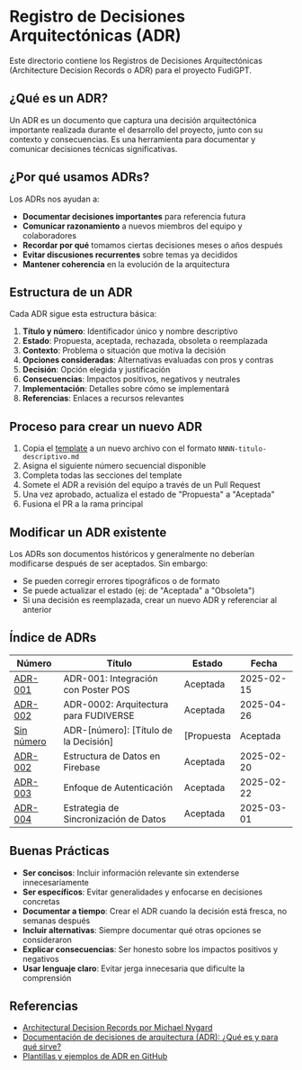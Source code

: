 # Registro de Decisiones Arquitectónicas (ADR)

Este directorio contiene los Registros de Decisiones Arquitectónicas (Architecture Decision Records o ADR) para el proyecto FudiGPT.

## ¿Qué es un ADR?

Un ADR es un documento que captura una decisión arquitectónica importante realizada durante el desarrollo del proyecto, junto con su contexto y consecuencias. Es una herramienta para documentar y comunicar decisiones técnicas significativas.

## ¿Por qué usamos ADRs?

Los ADRs nos ayudan a:

- **Documentar decisiones importantes** para referencia futura
- **Comunicar razonamiento** a nuevos miembros del equipo y colaboradores
- **Recordar por qué** tomamos ciertas decisiones meses o años después
- **Evitar discusiones recurrentes** sobre temas ya decididos
- **Mantener coherencia** en la evolución de la arquitectura

## Estructura de un ADR

Cada ADR sigue esta estructura básica:

1. **Título y número**: Identificador único y nombre descriptivo
2. **Estado**: Propuesta, aceptada, rechazada, obsoleta o reemplazada
3. **Contexto**: Problema o situación que motiva la decisión
4. **Opciones consideradas**: Alternativas evaluadas con pros y contras
5. **Decisión**: Opción elegida y justificación
6. **Consecuencias**: Impactos positivos, negativos y neutrales
7. **Implementación**: Detalles sobre cómo se implementará
8. **Referencias**: Enlaces a recursos relevantes

## Proceso para crear un nuevo ADR

1. Copia el [template](./0000-template.md) a un nuevo archivo con el formato `NNNN-titulo-descriptivo.md`
2. Asigna el siguiente número secuencial disponible
3. Completa todas las secciones del template
4. Somete el ADR a revisión del equipo a través de un Pull Request
5. Una vez aprobado, actualiza el estado de "Propuesta" a "Aceptada"
6. Fusiona el PR a la rama principal

## Modificar un ADR existente

Los ADRs son documentos históricos y generalmente no deberían modificarse después de ser aceptados. Sin embargo:

- Se pueden corregir errores tipográficos o de formato
- Se puede actualizar el estado (ej: de "Aceptada" a "Obsoleta")
- Si una decisión es reemplazada, crear un nuevo ADR y referenciar al anterior

## Índice de ADRs

| Número | Título | Estado | Fecha |
|--------|--------|--------|-------|
| [ADR-001](./0001-integracion-con-poster-pos.md) | ADR-001: Integración con Poster POS | Aceptada | 2025-02-15 |
| [ADR-002](./0002-arquitectura-para-fudiverse.md) | ADR-0002: Arquitectura para FUDIVERSE | Aceptada | 2025-04-26 |
| [Sin número](./adr-template.md) | ADR-[número]: [Título de la Decisión] | [Propuesta | Aceptada | Rechazada | Obsoleta | Reemplazada] | Sin fecha | [ADR-001](./0001-integracion-con-poster-pos.md) | Integración con Poster POS | Aceptada | 2025-02-15 |
| [ADR-002](./0002-estructura-de-datos-firebase.md) | Estructura de Datos en Firebase | Aceptada | 2025-02-20 |
| [ADR-003](./0003-enfoque-de-autenticacion.md) | Enfoque de Autenticación | Aceptada | 2025-02-22 |
| [ADR-004](./0004-estrategia-de-sincronizacion.md) | Estrategia de Sincronización de Datos | Aceptada | 2025-03-01 |

## Buenas Prácticas

- **Ser concisos**: Incluir información relevante sin extenderse innecesariamente
- **Ser específicos**: Evitar generalidades y enfocarse en decisiones concretas
- **Documentar a tiempo**: Crear el ADR cuando la decisión está fresca, no semanas después
- **Incluir alternativas**: Siempre documentar qué otras opciones se consideraron
- **Explicar consecuencias**: Ser honesto sobre los impactos positivos y negativos
- **Usar lenguaje claro**: Evitar jerga innecesaria que dificulte la comprensión

## Referencias

- [Architectural Decision Records por Michael Nygard](https://cognitect.com/blog/2011/11/15/documenting-architecture-decisions)
- [Documentación de decisiones de arquitectura (ADR): ¿Qué es y para qué sirve?](https://www.thoughtworks.com/es-es/insights/blog/architecture/documenting-architecture-decisions)
- [Plantillas y ejemplos de ADR en GitHub](https://github.com/joelparkerhenderson/architecture-decision-record)